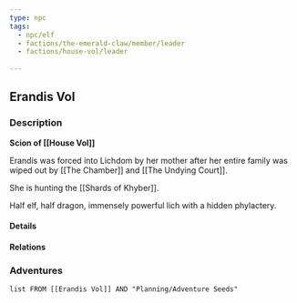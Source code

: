 ```yaml
---
type: npc
tags:
  - npc/elf
  - factions/the-emerald-claw/member/leader
  - factions/house-vol/leader
  
---
```


## Erandis Vol

### Description

**Scion of [[House Vol]]**

Erandis was forced into Lichdom by her mother after her entire family was wiped out by [[The Chamber]] and [[The Undying Court]].

She is hunting the [[Shards of Khyber]]. 

Half elf, half dragon, immensely powerful lich with a hidden phylactery.

#### Details

#### Relations


### Adventures
```dataview
list FROM [[Erandis Vol]] AND "Planning/Adventure Seeds"
```